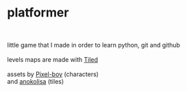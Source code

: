 # platformer
<br>
<p>
  little game that I made in order to learn python, git and github<br>
  <br>
  levels maps are made with <a href="https://www.mapeditor.org/">Tiled<a/><br>
  <br>
  assets by <a href="https://twitter.com/2Pblog1">Pixel-boy<a/> (characters)<br>
  and <a href="https://anokolisa.itch.io/">anokolisa<a/> (tiles)
<p/>
